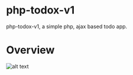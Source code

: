 # php-todox-v1
php-todox-v1, a simple php, ajax based todo app.

# Overview
![alt text](https://i.imgur.com/ThH6pcw.png)
